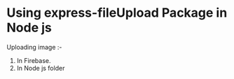 # Using express-fileUpload Package in Node js

Uploading image :- 
1. In Firebase.
2. In Node js folder